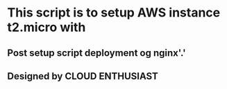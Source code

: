 # This script is to setup AWS instance t2.micro with 
## Post setup script deployment og nginx'.'

## Designed by CLOUD ENTHUSIAST  